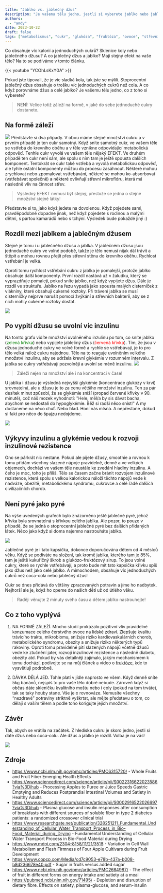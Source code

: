 ```yaml
---
title: "Jablko vs. jablečný džus"
description: "Je vašemu tělu jedno, jestli si vyberete jablko nebo jablečný džus? "
authors:
  - "andy"
date: 2023-10-22
draft: false
tags: ["metabolismus", "cukr", "glukóza", "fruktóza", "ovoce", "střevní mikrobiom", "inzulin"]
---
```


Co obsahuje víc kalorií a jednoduchých cukrů? Sklenice koly nebo jablečného džusu? A co jablečný džus a jablko? Mají stejný efekt na vaše tělo? Na to se podíváme v tomto článku.

{{< youtube "YCOhLsKxY0A" >}}

Pokud jste tipovali, že je víc sladká kola, tak jste se mýlili. Stoprocentní jablečný džus obsahuje o trošku víc jednoduchých cukrů než cola. A co když porovnáme džus a celé jablko? Je vašemu tělu jedno, co z toho si vyberete?

> NENÍ! Velice totiž záleží na formě, v jaké do sebe jednoduché cukry dostanete.


## Na formě záleží
![](nakres.jpeg)
Představte si dva případy. V obou máme stejné množství cukru a v prvním případě je ten cukr samotný. Když sníte samotný cukr, ve vašem těle se vstřebá do krevního oběhu a v těle vznikne odpovídající metabolická odpověď. Tenhle cukr vyvolá ve vašem těle nějaký EFEKT. Ve druhém případě ten cukr není sám, ale spolu s ním tam je ještě spousta dalších komponent. Tentokrát se cukr také vstřebá a vyvolá metabolickou odpověď, ale tyhle ostatní komponenty můžou do procesu zasáhnout. Některé mohou zrychlovat nebo zpomalovat vstřebávání, některé se mohou ko-absorbovat (vstřebávat společně) a některé ovlivňují střevní mikroflóru, která má následně vliv na činnost střev. 

> Výsledný EFEKT nemusí být stejný, přestože se jedná o stejné množství stejné látky!

Představte si to, jako když jedete na dovolenou. Když pojedete sami, pravděpodobně dopadne jinak, než když pojedete s rodinou a malými dětmi, s partou kamarádů nebo s tchýní. Výsledek bude pokaždé jiný :) 


## Rozdíl mezi jablkem a jablečným džusem
Stejně je tomu i u jablečného džusu a jablka. V jablečném džusu jsou jednoduché cukry ve volné podobě, takže je tělo nemusí nijak dál trávit a štěpit a mohou rovnou přejít přes střevní stěnu do krevního oběhu. Rychlost vstřebání je velká. 

Oproti tomu rychlost vstřebání cukru z jablka je pomalejší, protože jablko obsahuje další komponenty. První rozdíl nastává už v žaludku, který se vyprazdňuje pomaleji, pokud sníte jablko, než když vypijete džus. Dále je rozdíl ve struktuře. Jablko na řezu vypadá jako spousta malých cisterniček z vlákniny, které obsahují cukerné roztoky. Při trávení jablka se musí cisterničky nejprve narušit pomocí žvýkání a střevních bakterií, aby se z nich mohly cukerné roztoky dostat.

![](strukturajablka.jpg)

## Po vypití džusu se uvolní víc inzulinu

Na tomto grafu vidíte množství uvolněného inzulinu po tom, co sníte jablko (<font color="green">zelená křivka</font>) nebo vypijete jablečný džus (<font color="red">červená křivka</font>). Tím, že jsou v džusu jednoduché cukry ve volné formě a rychle se vstřebávají, je to pro tělo velká nálož cukru najednou. Tělo na to reaguje uvolněním velkého množství inzulinu, aby se udržela krevní glykémie v rozumném intervalu. Z jablka se cukry vstřebávají pozvolněji a uvolní se méně inzulinu. 
![](grafinzulin.jpg)

> Záleží nejen na množství ale i na koncentraci v čase!


U jablka i džusu je výsledná nejvyšší glykémie (koncentrace glukózy v krvi) srovnatelná, ale u džusu je to za cenu většího množství inzulinu. Ten za pár desítek minut způsobí, že se glykémie sníží (propad červené křivky v 90. minutě), což náš mozek vyhodnotí: "Hele, měl/a by sis dávat bacha, abychom se nedostali do hypoglykémie. Běž si radši něco sníst!" A my dostaneme na něco chuť. Nebo hlad. Honí nás mlsná. A nepřestane, dokud si fakt pro něco do špajzu nedojdeme. 

![](grafglykemie.jpg)


## Výkyvy inzulinu a glykémie vedou k rozvoji inzulinové rezistence
Ono se párkrát nic nestane. Pokud ale pijete džusy, smoothie a rovnou k tomu přidám všechny slazené nápoje pravidelně, denně a ve velkých objemech, dochází ve vašem těle neustále ke zvedání hladiny inzulinu. A čeho je moc, toho je příliš. Tělo se časem začne bránit rozvojem inzulinové rezistence, která spolu s velkou kalorickou náloží těchto nápojů vede k nadváze, obezitě, metabolickému syndromu, cukrovce a  celé řadě dalších civilizačních chorob. 


## Není pyré jako pyré
Na výše uvedených grafech bylo znázorněno ještě jablečné pyré, jehož křivka byla srovnatelná s křivkou celého jablka. Ale pozor, to pouze v případě, že se jedná o stoprocentní jablečné pyré bez dalších přidaných látek. Něco jako když si doma najemno nastrouháte jablko.

![](kapsicka.jpeg)

Jablečné pyré je i tato kapsička, dokonce doporučována dětem od 4 měsíců věku. Když se podíváte na složení, tak kromě jablka, kterého tam je 85%, tam je ještě kukuřičný škrob a glukózo-fruktózový sirup. To jsou volné cukry, které se rychle vstřebávají, a proto bude mít tato kapsička křivku spíš jako džus než jako celé jablko. A mimochodem, obsahuje víc jednoduchých cukrů než coca-cola nebo jablečný džus!

Cukr se dnes přidává do většiny zpracovaných potravin a jíme ho nadbytek. Nejhorší ale je, když ho cpeme do našich dětí už od útlého věku. 

> Raději věnujte 2 minuty svého času a dětem jablko nastrouhejte!


## Co z toho vyplývá

1. NA FORMĚ ZÁLEŽÍ. 
Mnoho studií prokázalo pozitivní vliv pravidelné konzumace celého čerstvého ovoce na lidské zdraví. Zlepšuje kvalitu trávicího traktu, mikrobiomu, snižuje riziko kardiovaskulárních chorob, metabolického syndromu, obezity a snižuje riziko některých typů rakoviny. Oproti tomu pravidelné pití slazených nápojů včetně džusů vede ke ztučnění jater, rozvoji inzulinové rezistence a následně diabetu, obezity atd. Pokud by vás detailněji zajímalo, jakým mechanismem k tomu dochází, podívejte se na můj článek a video o [fruktóze](/metabolismus/nenicukrjakocukr/), kde to vysvětluji podrobně. 

2. DÁVKA DĚLÁ JED. 
Tohle platí v jídle naprosto ve všem. Když denně sníte 5kg banánů, nejspíš to pro vaše tělo  dobré nebude. Zároveň když si občas dáte skleničku kvalitního moštu nebo i coly (pokud na tom trváte), tak se taky houby stane. Vše je o rovnováze. Nemusíte všechny “nezdravé” potraviny striktně vyškrtat, ale mějte představu o tom, co dělají s vaším tělem a podle toho korigujte jejich množství. 


## Závěr
Tak, abych se vrátila na začátek. Z hlediska cukru je skoro jedno, jestli si dáte džus nebo coca-colu. Ale džus a jablko je rozdíl. Volba je na vás!

![](ja.jpeg)


## Zdroje
- https://www.ncbi.nlm.nih.gov/pmc/articles/PMC6315720/ - Whole Fruits and Fruit Fiber Emerging Health Effects
- https://www.sciencedirect.com/science/article/pii/S0022316622023586?via%3Dihub - Processing Apples to Puree or Juice Speeds Gastric Emptying and Reduces Postprandial Intestinal Volumes and Satiety in Healthy Adults
- https://www.sciencedirect.com/science/article/pii/S0002916522026697?via%3Dihub - Plasma glucose and insulin responses after consumption of breakfasts with different sources of soluble fiber in type 2 diabetes patients: a randomized crossover clinical trial
- https://www.researchgate.net/publication/328251211_Fundamental_Understanding_of_Cellular_Water_Transport_Process_in_Bio-Food_Material_during_Drying - Fundamental Understanding of Cellular Water Transport Process in Bio-Food Material during Drying
- https://www.mdpi.com/2304-8158/11/21/3518 - Variation in Cell Wall Metabolism and Flesh Firmness of Four Apple Cultivars during Fruit Development
- https://www.copcp.com/Media/cd7c9053-e78b-437a-b008-b8d236678e40.pdf - Sugar in fruits versus added sugar
- https://www.ncbi.nlm.nih.gov/pmc/articles/PMC2664987/ - The effect of fruit in different forms on energy intake and satiety at a meal
- https://pubmed.ncbi.nlm.nih.gov/71495/ - Depletion and disruption of dietary fibre. Effects on satiety, plasma-glucose, and serum-insulin